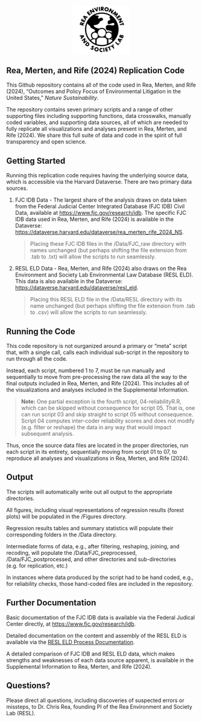 
<img src="Images/RESL_Circular_logo.png" width="30%" style="display: block; margin: auto;" />

## Rea, Merten, and Rife (2024) Replication Code

This Github repository contains all of the code used in Rea, Merten, and
Rife (2024), “Outcomes and Policy Focus of Environmental Litigation in
the United States,” *Nature Sustainability*.

The repository contains seven primary scripts and a range of other
supporting files including supporting functions, data crosswalks,
manually coded variables, and supporting data sources, all of which are
needed to fully replicate all visualizations and analyses present in
Rea, Merten, and Rife (2024). We share this full suite of data and code
in the spirit of full transparency and open science.

## Getting Started

Running this replication code requires having the underlying source
data, which is accessible via the Harvard Dataverse. There are two
primary data sources.

1.  FJC IDB Data - The largest share of the analysis draws on data taken
    from the Federal Judicial Center Integrated Database (FJC IDB) Civil
    Data, available at <https://www.fjc.gov/research/idb>. The specific
    FJC IDB data used in Rea, Merten, and Rife (2024) is available in
    the Dataverse:
    <https://dataverse.harvard.edu/dataverse/rea_merten_rife_2024_NS>.

    > Placing these FJC IDB files in the /Data/FJC_raw directory with
    > names unchanged (but perhaps shifting the file extension from .tab
    > to .txt) will allow the scripts to run seamlessly.

2.  RESL ELD Data - Rea, Merten, and Rife (2024) also draws on the Rea
    Environment and Society Lab Environmental Law Database (RESL ELD).
    This data is also available in the Dataverse:
    <https://dataverse.harvard.edu/dataverse/resl_eld>.

    > Placing this RESL ELD file in the /Data/RESL directory with its
    > name unchanged (but perhaps shifting the file extension from .tab
    > to .csv) will allow the scripts to run seamlessly.

## Running the Code

This code repository is not ourganized around a primary or “meta” script
that, with a single call, calls each individual sub-script in the
repository to run through all the code.

Instead, each script, numbered 1 to 7, must be run manually and
sequentially to move from pre-processing the raw data all the way to the
final outputs included in Rea, Merten, and Rife (2024). This includes
all of the visualizations and analyses included in the Supplemental
Information.

> **Note:** One partial exception is the fourth script,
> 04-reliabilityR.R, which can be skipped without consequence for script
> 05. That is, one can run script 03 and skip straight to script 05
> without consequence. Script 04 computes inter-coder reliability scores
> and does not modify (e.g. filter or reshape) the data in any way that
> would impact subsequent analysis.

Thus, once the source data files are located in the proper directories,
run each script in its entirety, sequentially moving from script 01 to
07, to reproduce all analyses and visualizations in Rea, Merten, and
Rife (2024).

## Output

The scripts will automatically write out all output to the appropriate
directories.

All figures, including visual representations of regression results
(forest plots) will be populated in the /Figures directory.

Regression results tables and summary statistics will populate their
corresponding folders in the /Data directory.

Intermediate forms of data, e.g., after filtering, reshaping, joining,
and recoding, will populate the /Data/FJC_preprocessed,
/Data/FJC_postprocessed, and other directories and sub-directories
(e.g. for replication, etc.)

In instances where data produced by the script had to be hand coded,
e.g., for reliability checks, those hand-coded files are included in the
repository.

## Further Documentation

Basic documentation of the FJC IDB data is available via the Federal
Judical Center directly, at <https://www.fjc.gov/research/idb>.

Detailed documentation on the content and assembly of the RESL ELD is
available via the [RESL ELD Process
Documentation](https://docs.google.com/document/d/1cLVq71dIXMKAhXpye3WG9Iy0PVMU2x3o9vp2YoWa7Ow/edit?usp=sharing).

A detailed comparison of FJC IDB and RESL ELD data, which makes
strengths and weaknesses of each data source apparent, is available in
the Supplemental Information to Rea, Merten, and Rife (2024).

## Questions?

Please direct all questions, including discoveries of suspected errors
or missteps, to Dr. Chris Rea, founding PI of the Rea Environment and
Society Lab (RESL).
